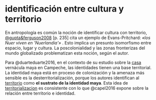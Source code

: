 # identificación entre cultura y territorio

En antropología es común la noción de identificar cultura con territorio, [@gupta&ferguson2008](@gupta&ferguson2008.md) [p. 235] cita un ejemplo de Evans-Pritchard: *«los Nuer viven en 'Nuerlandia'»* . Esto implica un presunto isomorfismo entre espacio, lugar y cultura. La poscolonialidad y las zonas fronterizas del mundo globalizado problematizan esta noción, según el autor.

Para @duarteduarte2016, en el contexto de su estudio sobre la [casa](casa.md) vernácula maya en Campeche, las identidades tienen una base territorial. La identidad maya está en proceso de colonización y la amenaza más sensible es la desterritorialización, porque los autores identifican al [territorio](territorio.md) como **el sustrato de la identidad maya**. Esta idea de [territorializacion](territorializacion.md) es consistente con lo que @capel2016 expone sobre la relación entre territorio e identidad.
